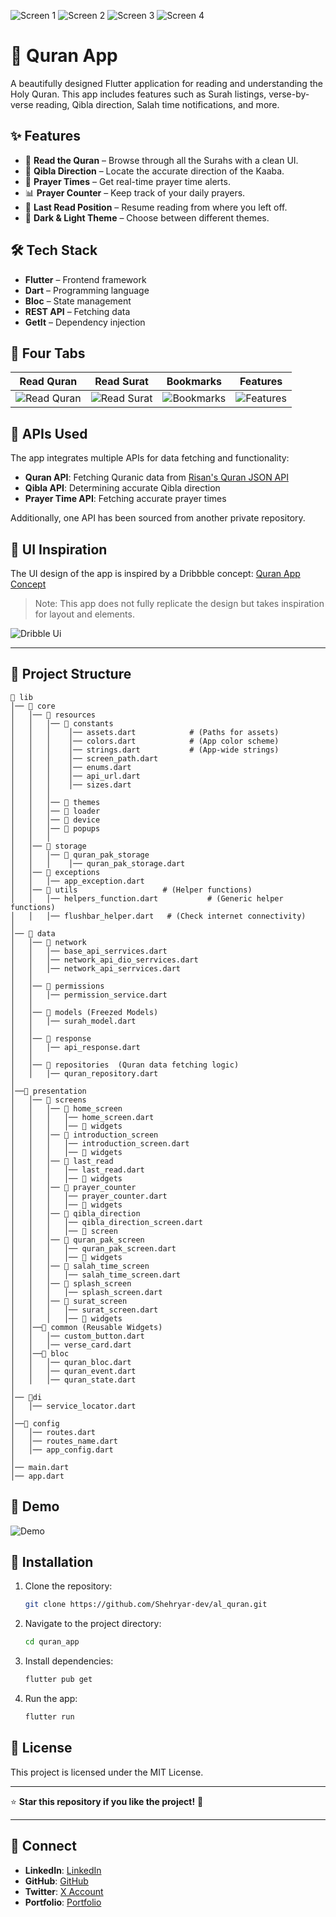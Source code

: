 ![Screen 1](assets/app%20screenshot/update-1.png)
![Screen 2](assets/app%20screenshot/2.png)
![Screen 3](assets/app%20screenshot/update-2.png)
![Screen 4](assets/app%20screenshot/4.png)

# 📖 Quran App

A beautifully designed Flutter application for reading and understanding the Holy Quran. This app includes features such as Surah listings, verse-by-verse reading, Qibla direction, Salah time notifications, and more.

## ✨ Features

- 📖 **Read the Quran** – Browse through all the Surahs with a clean UI.
- 🕌 **Qibla Direction** – Locate the accurate direction of the Kaaba.
- 🕋 **Prayer Times** – Get real-time prayer time alerts.
- 📊 **Prayer Counter** – Keep track of your daily prayers.
- 🌙 **Last Read Position** – Resume reading from where you left off.
- 🎨 **Dark & Light Theme** – Choose between different themes.

## 🛠️ Tech Stack

- **Flutter** – Frontend framework
- **Dart** – Programming language
- **Bloc** – State management
- **REST API** – Fetching data
- **GetIt** – Dependency injection


## 📱 Four Tabs 
| Read Quran | Read Surat | Bookmarks | Features |
|------------|------------|------------|------------|
| ![Read Quran](assets/app%20screenshot/al_quran_3.png) | ![Read Surat](assets/app%20screenshot/al_quran_8.png) | ![Bookmarks](assets/app%20screenshot/al_quran_13.png) | ![Features](assets/app%20screenshot/al_quran_14.png) |

## 🔗 APIs Used
The app integrates multiple APIs for data fetching and functionality:
- **Quran API**: Fetching Quranic data from [Risan's Quran JSON API](https://github.com/risan/quran-json)
- **Qibla API**: Determining accurate Qibla direction
- **Prayer Time API**: Fetching accurate prayer times

Additionally, one API has been sourced from another private repository.

## 🎨 UI Inspiration
The UI design of the app is inspired by a Dribbble concept: [Quran App Concept](https://dribbble.com/shots/12254128-Quran-App-Concept?utm_source=Clipboard_Shot&utm_campaign=anik117&utm_content=Quran%20App%20Concept&utm_medium=Social_Share)
> Note: This app does not fully replicate the design but takes inspiration for layout and elements.

![Dribble Ui](assets/app%20screenshot/dribble_ui.png)


---
## 📂 Project Structure

```
📂 lib
│── 📂 core
│   │── 📂 resources              
│   │   │── 📂 constants
│   │   │    │── assets.dart            # (Paths for assets)
│   │   │    │── colors.dart            # (App color scheme)
│   │   │    │── strings.dart           # (App-wide strings)
│   │   │    │── screen_path.dart  
│   │   │    │── enums.dart
│   │   │    │── api_url.dart
│   │   │    │── sizes.dart
│   │   │
│   │   │── 📂 themes
│   │   │── 📂 loader
│   │   │── 📂 device
│   │   │── 📂 popups
│   │   │
│   │── 📂 storage               
│   │   │── 📂 quran_pak_storage
│   │   │    │── quran_pak_storage.dart
│   │── 📂 exceptions
│   │   │── app_exception.dart
│   │── 📂 utils                   # (Helper functions)
│   │   │── helpers_function.dart           # (Generic helper functions)
│   │   │── flushbar_helper.dart   # (Check internet connectivity)
│
│── 📂 data
│   │── 📂 network
│   │   │── base_api_serrvices.dart
│   │   │── network_api_dio_serrvices.dart
│   │   │── network_api_serrvices.dart
│   │
│   │── 📂 permissions 
│   │   │── permission_service.dart
│   │
│   │── 📂 models (Freezed Models)
│   │   │── surah_model.dart
│   │ 
│   │── 📂 response
│   │   │── api_response.dart
│   │   
│   │── 📂 repositories  (Quran data fetching logic)
│   │   │── quran_repository.dart
│
│──📂 presentation
│   │── 📂 screens
│   │   │── 📂 home_screen
│   │   │   │── home_screen.dart
│   │   │   │── 📂 widgets
│   │   │── 📂 introduction_screen
│   │   │   │── introduction_screen.dart
│   │   │   │── 📂 widgets
│   │   │── 📂 last_read
│   │   │   │── last_read.dart
│   │   │   │── 📂 widgets
│   │   │── 📂 prayer_counter
│   │   │   │── prayer_counter.dart
│   │   │   │── 📂 widgets
│   │   │── 📂 qibla_direction
│   │   │   │── qibla_direction_screen.dart
│   │   │   │── 📂 screen
│   │   │── 📂 quran_pak_screen
│   │   │   │── quran_pak_screen.dart
│   │   │   │── 📂 widgets
│   │   │── 📂 salah_time_screen
│   │   │   │── salah_time_screen.dart
│   │   │── 📂 splash_screen
│   │   │   │── splash_screen.dart
│   │   │── 📂 surat_screen
│   │   │   │── surat_screen.dart
│   │   │   │── 📂 widgets
│   │──📂 common (Reusable Widgets)
│   │   │── custom_button.dart
│   │   │── verse_card.dart
│   │──📂 bloc
│   │   │── quran_bloc.dart
│   │   │── quran_event.dart
│   │   │── quran_state.dart
│
│── 📂di
│   │── service_locator.dart
│
│──📂 config
│   │── routes.dart
│   │── routes_name.dart
│   │── app_config.dart
│
│── main.dart
│── app.dart
```

## 📸 Demo

![Demo](assets/app%20screenshot/video_demo.gif)

## 🚀 Installation

1. Clone the repository:
   ```sh
   git clone https://github.com/Shehryar-dev/al_quran.git
   ```
2. Navigate to the project directory:
   ```sh
   cd quran_app
   ```
3. Install dependencies:
   ```sh
   flutter pub get
   ```
4. Run the app:
   ```sh
   flutter run
   ```

## 📜 License

This project is licensed under the MIT License.

---

⭐ **Star this repository if you like the project!** 🚀

---

## 💼 Connect

- **LinkedIn**: [LinkedIn](https://www.linkedin.com/in/shehryarkhandiv)
- **GitHub**: [GitHub](https://github.com/Shehryar-dev)
- **Twitter**: [X Account](https://x.com/Morphues_S)
- **Portfolio**: [Portfolio](https://shehriyar-portfolio-v2.netlify.app/)
